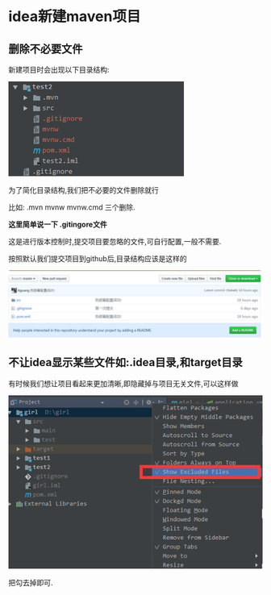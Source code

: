 # idea新建maven项目



## 删除不必要文件


新建项目时会出现以下目录结构:

![](images/idea1.png)

为了简化目录结构,我们把不必要的文件删除就行

比如: .mvn mvnw mvnw.cmd 三个删除.


**这里简单说一下 .gitingore文件**


这是进行版本控制时,提交项目要忽略的文件,可自行配置,一般不需要.

按照默认我们提交项目到github后,目录结构应该是这样的

![](images/idea3.png)


## 不让idea显示某些文件如:.idea目录,和target目录

有时候我们想让项目看起来更加清晰,即隐藏掉与项目无关文件,可以这样做

![](images/idea2.png)

把勾去掉即可.







